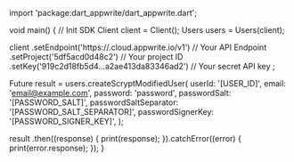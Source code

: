 import 'package:dart_appwrite/dart_appwrite.dart';

void main() { // Init SDK
  Client client = Client();
  Users users = Users(client);

  client
    .setEndpoint('https://<REGION>.cloud.appwrite.io/v1') // Your API Endpoint
    .setProject('5df5acd0d48c2') // Your project ID
    .setKey('919c2d18fb5d4...a2ae413da83346ad2') // Your secret API key
  ;

  Future result = users.createScryptModifiedUser(
    userId: '[USER_ID]',
    email: 'email@example.com',
    password: 'password',
    passwordSalt: '[PASSWORD_SALT]',
    passwordSaltSeparator: '[PASSWORD_SALT_SEPARATOR]',
    passwordSignerKey: '[PASSWORD_SIGNER_KEY]',
  );

  result
    .then((response) {
      print(response);
    }).catchError((error) {
      print(error.response);
  });
}